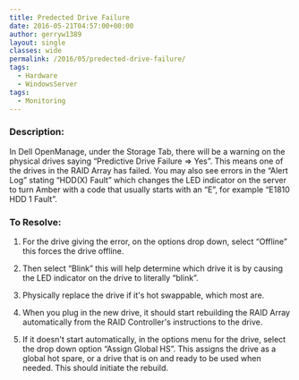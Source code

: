```yaml
---
title: Predected Drive Failure
date: 2016-05-21T04:57:00+00:00
author: gerryw1389
layout: single
classes: wide
permalink: /2016/05/predected-drive-failure/
tags:
  - Hardware
  - WindowsServer
tags:
  - Monitoring
---
```

<!--more-->

### Description:

In Dell OpenManage, under the Storage Tab, there will be a warning on the physical drives saying &#8220;Predictive Drive Failure => Yes&#8221;. This means one of the drives in the RAID Array has failed. You may also see errors in the &#8220;Alert Log&#8221; stating &#8220;HDD(X) Fault&#8221; which changes the LED indicator on the server to turn Amber with a code that usually starts with an &#8220;E&#8221;, for example &#8220;E1810 HDD 1 Fault&#8221;.

### To Resolve:

1. For the drive giving the error, on the options drop down, select &#8220;Offline&#8221; this forces the drive offline.

2. Then select &#8220;Blink&#8221; this will help determine which drive it is by causing the LED indicator on the drive to literally &#8220;blink&#8221;.

3. Physically replace the drive if it's hot swappable, which most are.

4. When you plug in the new drive, it should start rebuilding the RAID Array automatically from the RAID Controller's instructions to the drive.

5. If it doesn't start automatically, in the options menu for the drive, select the drop down option &#8220;Assign Global HS&#8221;. This assigns the drive as a global hot spare, or a drive that is on and ready to be used when needed. This should initiate the rebuild.